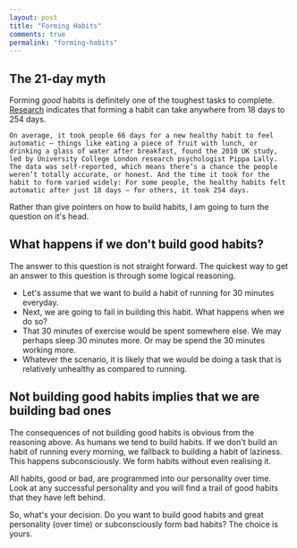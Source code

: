```yaml
---
layout: post
title: "Forming Habits"
comments: true
permalink: "forming-habits"
---
```

## The 21-day myth

Forming *good* habits is definitely one of the toughest tasks to complete. [Research](http://www.today.com/health/think-itll-take-21-days-make-your-resolution-habit-try-2D11826051) indicates that forming a habit can take anywhere from 18 days to 254 days.

    On average, it took people 66 days for a new healthy habit to feel automatic — things like eating a piece of fruit with lunch, or drinking a glass of water after breakfast, found the 2010 UK study, led by University College London research psychologist Pippa Lally. The data was self-reported, which means there’s a chance the people weren’t totally accurate, or honest. And the time it took for the habit to form varied widely: For some people, the healthy habits felt automatic after just 18 days — for others, it took 254 days.

Rather than give pointers on how to build habits, I am going to turn the question on it's head.

## What happens if we don't build good habits?    

The answer to this question is not straight forward. The quickest way to get an answer to this question is through some logical reasoning.

- Let's assume that we want to build a habit of running for 30 minutes everyday.
- Next, we are going to fail in building this habit. What happens when we do so?
- That 30 minutes of exercise would be spent somewhere else. We may perhaps sleep 30 minutes more. Or may be spend the 30 minutes working more.
- Whatever the scenario, it is likely that we would be doing a task that is relatively unhealthy as compared to running.


## Not building good habits implies that we are building bad ones

The consequences of not building good habits is obvious from the reasoning above. As humans we tend to build habits. If we don't build an habit of running every morning, we fallback to building a habit of laziness. This happens subconsciously. We form habits without even realising it.

All habits, good or bad, are programmed into our personality over time. Look at any successful personality and you will find a trail of good habits that they have left behind.

So, what's your decision. Do you want to build good habits and great personality (over time) or subconsciously form bad habits? The choice is yours.
